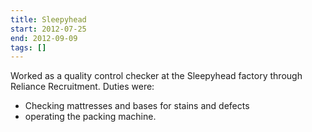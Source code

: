 ```yaml
---
title: Sleepyhead
start: 2012-07-25
end: 2012-09-09
tags: []
---
```

Worked as a quality control checker at the Sleepyhead factory through Reliance Recruitment.
Duties were:
 - Checking mattresses and bases for stains and defects
 - operating the packing machine.